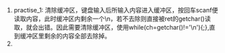 1. practise_1:
   清除缓冲区，键盘输入后所输入内容进入缓冲区，按回车scanf便读取内容，此时缓冲区内剩余一个\n，若不去除则直接被ret的getchar()读取，就会出错。因此需要清除缓冲区，使用while(ch=getchar()!='\n'){;},直到缓冲区里剩余的内容全部去除掉。                                                                                           
2.
